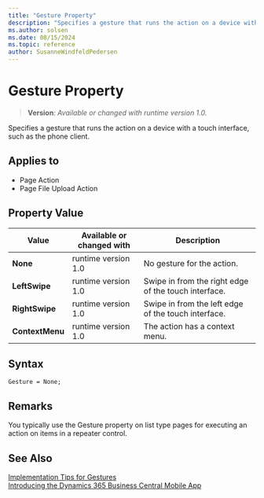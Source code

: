 ```yaml
---
title: "Gesture Property"
description: "Specifies a gesture that runs the action on a device with a touch interface, such as the phone client."
ms.author: solsen
ms.date: 08/15/2024
ms.topic: reference
author: SusanneWindfeldPedersen
---
```

[//]: # (START>DO_NOT_EDIT)
[//]: # (IMPORTANT:Do not edit any of the content between here and the END>DO_NOT_EDIT.)
[//]: # (Any modifications should be made in the .xml files in the ModernDev repo.)
# Gesture Property
> **Version**: _Available or changed with runtime version 1.0._

Specifies a gesture that runs the action on a device with a touch interface, such as the phone client.

## Applies to
-   Page Action
-   Page File Upload Action

## Property Value

|Value|Available or changed with|Description|
|-----------|-----------|---------------------------------------|
|**None**|runtime version 1.0|No gesture for the action.|
|**LeftSwipe**|runtime version 1.0|Swipe in from the right edge of the touch interface.|
|**RightSwipe**|runtime version 1.0|Swipe in from the left edge of the touch interface.|
|**ContextMenu**|runtime version 1.0|The action has a context menu.|

[//]: # (IMPORTANT: END>DO_NOT_EDIT)


## Syntax

```AL
Gesture = None;
```

## Remarks

You typically use the Gesture property on list type pages for executing an action on items in a repeater control.

## See Also

[Implementation Tips for Gestures](../devenv-implementation-tips-gestures-property.md)  
[Introducing the Dynamics 365 Business Central Mobile App](../devenv-introducing-business-central-mobile-app.md)   